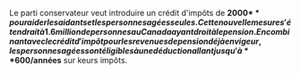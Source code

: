 Le parti conservateur veut introduire un crédit d'impôts de **2000$** pour aider les aidants et les personnes agées seules. Cette nouvelle mesure s'étendrait à 1.6 million de personnes au Canada ayant droit à le pension. En combinant avec le crédit d'impôt pour les revenues de pension déjà en vigeur, les personnes agées sont éligibles à une déduction allant jusqu'à **600$/années** sur keurs impôts.
